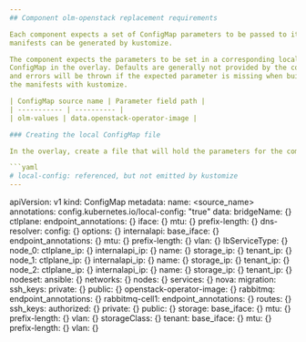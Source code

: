 ```yaml
---
## Component olm-openstack replacement requirements

Each component expects a set of ConfigMap parameters to be passed to it so that
manifests can be generated by kustomize.

The component expects the parameters to be set in a corresponding local
ConfigMap in the overlay. Defaults are generally not provided by the component,
and errors will be thrown if the expected parameter is missing when building
the manifests with kustomize.

| ConfigMap source name | Parameter field path |
| ----------- | ---------- |
| olm-values | data.openstack-operator-image |

### Creating the local ConfigMap file

In the overlay, create a file that will hold the parameters for the component which will be later included as a resource within the `kustomization.yaml` file. The resource name may match the ConfigMap source name with `.yaml` appended or another filename such as `values.yaml`.

```yaml
# local-config: referenced, but not emitted by kustomize
---
```

apiVersion: v1
kind: ConfigMap
metadata:
  name: <source_name>
  annotations:
    config.kubernetes.io/local-config: "true"
data:
    bridgeName: {}
    ctlplane:
        endpoint_annotations: {}
        iface: {}
        mtu: {}
        prefix-length: {}
    dns-resolver:
        config: {}
        options: {}
    internalapi:
        base_iface: {}
        endpoint_annotations: {}
        mtu: {}
        prefix-length: {}
        vlan: {}
    lbServiceType: {}
    node_0:
        ctlplane_ip: {}
        internalapi_ip: {}
        name: {}
        storage_ip: {}
        tenant_ip: {}
    node_1:
        ctlplane_ip: {}
        internalapi_ip: {}
        name: {}
        storage_ip: {}
        tenant_ip: {}
    node_2:
        ctlplane_ip: {}
        internalapi_ip: {}
        name: {}
        storage_ip: {}
        tenant_ip: {}
    nodeset:
        ansible: {}
        networks: {}
        nodes: {}
        services: {}
    nova:
        migration:
            ssh_keys:
                private: {}
                public: {}
    openstack-operator-image: {}
    rabbitmq:
        endpoint_annotations: {}
    rabbitmq-cell1:
        endpoint_annotations: {}
    routes: {}
    ssh_keys:
        authorized: {}
        private: {}
        public: {}
    storage:
        base_iface: {}
        mtu: {}
        prefix-length: {}
        vlan: {}
    storageClass: {}
    tenant:
        base_iface: {}
        mtu: {}
        prefix-length: {}
        vlan: {}

```
